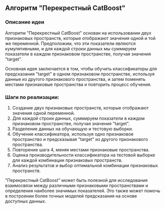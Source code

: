 ## Алгоритм "Перекрестный CatBoost"

### Описание идеи
Алгоритм "Перекрестный CatBoost" основан на использовании двух признаковых пространств, которые отображают значения одной и той же переменной. Предположим, что эти показатели являются кумулятивными, и для каждой строки данных мы суммируем показатели в каждом признаковом пространстве, получая значения "target".

Основная идея заключается в том, чтобы обучить классификаторы для предсказания "target" в одном признаковом пространстве, используя данные из другого признакового пространства, и затем поменять местами признаковые пространства и повторить процесс обучения.

### Шаги по реализации:
1. Создание двух признаковых пространств, которые отображают значения одной переменной.
2. Для каждой строки данных, суммируем показатели в каждом признаковом пространстве, получая значения "target".
3. Разделение данных на обучающую и тестовую выборки.
4. Обучение классификатора, используя одно признаковое пространство и предсказывая "target" из другого признакового пространства.
5. Повторение шага 4, меняя местами признаковые пространства.
6. Оценка производительности классификатора на тестовой выборке для каждой комбинации признаковых пространств.
7. Анализ результатов и выбор оптимальной комбинации признаковых пространств.

"Перекрестный CatBoost" может быть полезной для исследования взаимосвязи между различными признаковыми пространствами и определения наиболее значимых показателей. Это также может помочь в построении более точных моделей предсказания на основе доступных данных.
